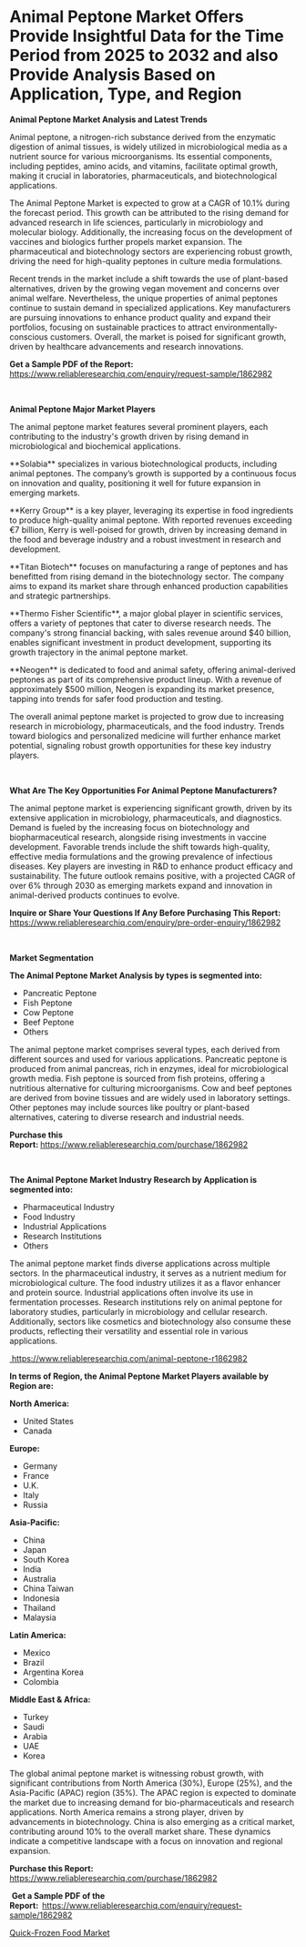 <p><h1>Animal Peptone Market Offers Provide Insightful Data for the Time Period from 2025 to 2032 and also Provide Analysis Based on Application, Type, and Region</h1></p><p><strong>Animal Peptone Market Analysis and Latest Trends</strong></p>
<p><p>Animal peptone, a nitrogen-rich substance derived from the enzymatic digestion of animal tissues, is widely utilized in microbiological media as a nutrient source for various microorganisms. Its essential components, including peptides, amino acids, and vitamins, facilitate optimal growth, making it crucial in laboratories, pharmaceuticals, and biotechnological applications.</p><p>The Animal Peptone Market is expected to grow at a CAGR of 10.1% during the forecast period. This growth can be attributed to the rising demand for advanced research in life sciences, particularly in microbiology and molecular biology. Additionally, the increasing focus on the development of vaccines and biologics further propels market expansion. The pharmaceutical and biotechnology sectors are experiencing robust growth, driving the need for high-quality peptones in culture media formulations.</p><p>Recent trends in the market include a shift towards the use of plant-based alternatives, driven by the growing vegan movement and concerns over animal welfare. Nevertheless, the unique properties of animal peptones continue to sustain demand in specialized applications. Key manufacturers are pursuing innovations to enhance product quality and expand their portfolios, focusing on sustainable practices to attract environmentally-conscious customers. Overall, the market is poised for significant growth, driven by healthcare advancements and research innovations.</p></p>
<p><strong>Get a Sample PDF of the Report:&nbsp;</strong> <a href="https://www.reliableresearchiq.com/enquiry/request-sample/1862982?utm_campaign=2458&utm_medium=2&utm_source=Github&utm_content=ia&utm_term=07042025&utm_id=animal-peptone">https://www.reliableresearchiq.com/enquiry/request-sample/1862982</a></p>
<p>&nbsp;</p>
<p><strong>Animal Peptone Major Market Players</strong></p>
<p><p>The animal peptone market features several prominent players, each contributing to the industry's growth driven by rising demand in microbiological and biochemical applications.</p><p>**Solabia** specializes in various biotechnological products, including animal peptones. The company’s growth is supported by a continuous focus on innovation and quality, positioning it well for future expansion in emerging markets.</p><p>**Kerry Group** is a key player, leveraging its expertise in food ingredients to produce high-quality animal peptone. With reported revenues exceeding €7 billion, Kerry is well-poised for growth, driven by increasing demand in the food and beverage industry and a robust investment in research and development.</p><p>**Titan Biotech** focuses on manufacturing a range of peptones and has benefitted from rising demand in the biotechnology sector. The company aims to expand its market share through enhanced production capabilities and strategic partnerships.</p><p>**Thermo Fisher Scientific**, a major global player in scientific services, offers a variety of peptones that cater to diverse research needs. The company's strong financial backing, with sales revenue around $40 billion, enables significant investment in product development, supporting its growth trajectory in the animal peptone market.</p><p>**Neogen** is dedicated to food and animal safety, offering animal-derived peptones as part of its comprehensive product lineup. With a revenue of approximately $500 million, Neogen is expanding its market presence, tapping into trends for safer food production and testing.</p><p>The overall animal peptone market is projected to grow due to increasing research in microbiology, pharmaceuticals, and the food industry. Trends toward biologics and personalized medicine will further enhance market potential, signaling robust growth opportunities for these key industry players.</p></p>
<p>&nbsp;</p>
<p><strong>What Are The Key Opportunities For Animal Peptone Manufacturers?</strong></p>
<p><p>The animal peptone market is experiencing significant growth, driven by its extensive application in microbiology, pharmaceuticals, and diagnostics. Demand is fueled by the increasing focus on biotechnology and biopharmaceutical research, alongside rising investments in vaccine development. Favorable trends include the shift towards high-quality, effective media formulations and the growing prevalence of infectious diseases. Key players are investing in R&D to enhance product efficacy and sustainability. The future outlook remains positive, with a projected CAGR of over 6% through 2030 as emerging markets expand and innovation in animal-derived products continues to evolve.</p></p>
<p><strong>Inquire or Share Your Questions If Any Before Purchasing This Report:</strong> <a href="https://www.reliableresearchiq.com/enquiry/pre-order-enquiry/1862982?utm_campaign=2458&utm_medium=2&utm_source=Github&utm_content=ia&utm_term=07042025&utm_id=animal-peptone">https://www.reliableresearchiq.com/enquiry/pre-order-enquiry/1862982</a></p>
<p>&nbsp;</p>
<p><strong>Market Segmentation</strong></p>
<p><strong>The Animal Peptone Market Analysis by types is segmented into:</strong></p>
<p><ul><li>Pancreatic Peptone</li><li>Fish Peptone</li><li>Cow Peptone</li><li>Beef Peptone</li><li>Others</li></ul></p>
<p><p>The animal peptone market comprises several types, each derived from different sources and used for various applications. Pancreatic peptone is produced from animal pancreas, rich in enzymes, ideal for microbiological growth media. Fish peptone is sourced from fish proteins, offering a nutritious alternative for culturing microorganisms. Cow and beef peptones are derived from bovine tissues and are widely used in laboratory settings. Other peptones may include sources like poultry or plant-based alternatives, catering to diverse research and industrial needs.</p></p>
<p><strong>Purchase this Report:&nbsp;</strong><a href="https://www.reliableresearchiq.com/purchase/1862982?utm_campaign=2458&utm_medium=2&utm_source=Github&utm_content=ia&utm_term=07042025&utm_id=animal-peptone">https://www.reliableresearchiq.com/purchase/1862982</a></p>
<p>&nbsp;</p>
<p><strong>The Animal Peptone Market Industry Research by Application is segmented into:</strong></p>
<p><ul><li>Pharmaceutical Industry</li><li>Food Industry</li><li>Industrial Applications</li><li>Research Institutions</li><li>Others</li></ul></p>
<p><p>The animal peptone market finds diverse applications across multiple sectors. In the pharmaceutical industry, it serves as a nutrient medium for microbiological culture. The food industry utilizes it as a flavor enhancer and protein source. Industrial applications often involve its use in fermentation processes. Research institutions rely on animal peptone for laboratory studies, particularly in microbiology and cellular research. Additionally, sectors like cosmetics and biotechnology also consume these products, reflecting their versatility and essential role in various applications.</p></p>
<p><a href="https://www.reliableresearchiq.com/animal-peptone-r1862982?utm_campaign=2458&utm_medium=2&utm_source=Github&utm_content=ia&utm_term=07042025&utm_id=animal-peptone">&nbsp;https://www.reliableresearchiq.com/animal-peptone-r1862982</a></p>
<p><strong>In terms of Region, the Animal Peptone Market Players available by Region are:</strong></p>
<p>
    <p> <strong> North America: </strong>
        <ul>
            <li>United States</li>
            <li>Canada</li>
        </ul>
        </p> 
    <p> <strong> Europe: </strong>
        <ul>
            <li>Germany</li>
            <li>France</li>
            <li>U.K.</li>
            <li>Italy</li>
            <li>Russia</li>
        </ul>
        </p> 
    <p> <strong> Asia-Pacific: </strong>
        <ul>
            <li>China</li>
            <li>Japan</li>
            <li>South Korea</li>
            <li>India</li>
            <li>Australia</li>
            <li>China Taiwan</li>
            <li>Indonesia</li>
            <li>Thailand</li>
            <li>Malaysia</li>
        </ul>
        </p> 
    <p> <strong> Latin America: </strong>
        <ul>
            <li>Mexico</li>
            <li>Brazil</li>
            <li>Argentina Korea</li>
            <li>Colombia</li>
        </ul>
        </p> 
    <p> <strong> Middle East & Africa: </strong>
        <ul>
            <li>Turkey</li>
            <li>Saudi</li>
            <li>Arabia</li>
            <li>UAE</li>
            <li>Korea</li>
        </ul>
    </p>
    </p>
<p><p>The global animal peptone market is witnessing robust growth, with significant contributions from North America (30%), Europe (25%), and the Asia-Pacific (APAC) region (35%). The APAC region is expected to dominate the market due to increasing demand for bio-pharmaceuticals and research applications. North America remains a strong player, driven by advancements in biotechnology. China is also emerging as a critical market, contributing around 10% to the overall market share. These dynamics indicate a competitive landscape with a focus on innovation and regional expansion.</p></p>
<p><strong>Purchase this Report: </strong><a href="https://www.reliableresearchiq.com/purchase/1862982?utm_campaign=2458&utm_medium=2&utm_source=Github&utm_content=ia&utm_term=07042025&utm_id=animal-peptone">https://www.reliableresearchiq.com/purchase/1862982</a></p>
<p>&nbsp;<strong>Get a Sample PDF of the Report:&nbsp;&nbsp;</strong><a href="https://www.reliableresearchiq.com/enquiry/request-sample/1862982?utm_campaign=2458&utm_medium=2&utm_source=Github&utm_content=ia&utm_term=07042025&utm_id=animal-peptone">https://www.reliableresearchiq.com/enquiry/request-sample/1862982</a></p>
<p><strong></strong></p>
<p><p><a href="https://github.com/maclarensidney/Market-Research-Report-List-1/blob/main/quick-frozen-food-market.md?utm_campaign=2458&utm_medium=2&utm_source=Github&utm_content=ia&utm_term=07042025&utm_id=animal-peptone">Quick-Frozen Food Market</a></p></p>